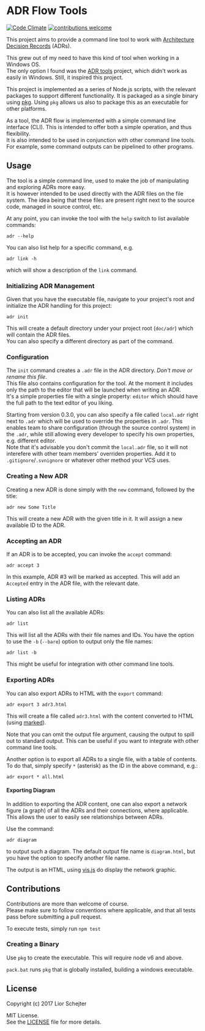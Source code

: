 
# ADR Flow Tools

[![Code Climate](https://codeclimate.com/github/slior/adrflow/badges/gpa.svg)](https://codeclimate.com/github/slior/adrflow)
[![contributions welcome](https://img.shields.io/badge/contributions-welcome-brightgreen.svg?style=flat)](#Contributions)

This project aims to provide a command line tool to work with [Architecture Decision Records](http://thinkrelevance.com/blog/2011/11/15/documenting-architecture-decisions) (ADRs).

This grew out of my need to have this kind of tool when working in a Windows OS.  
The only option I found was the [ADR tools](https://github.com/npryce/adr-tools) project, which didn't work as easily in Windows. Still, it inspired this project.

This project is implemented as a series of Node.js scripts, with the relevant packages to support different functionality. It is packaged as a single binary using [pkg](https://github.com/zeit/pkg). Using `pkg` allows us also to package this as an executable for other platforms.

As a tool, the ADR flow is implemented with a simple command line interface (CLI). This is intended to offer both a simple operation, and thus flexibility.  
It is also intended to be used in conjunction with other command line tools. For example, some command outputs can be pipelined to other programs.  


## Usage

The tool is a simple command line, used to make the job of manipulating and exploring ADRs more easy.  
It is however intended to be used directly with the ADR files on the file system. The idea being that these files are present right next to the source code, managed in source control, etc.

At any point, you can invoke the tool with the `help` switch to list available commands:
```
adr --help
```

You can also list help for a specific command, e.g. 
```
adr link -h
```
which will show a description of the `link` command.

### Initializing ADR Management
Given that you have the executable file, navigate to your project's root and initialize the ADR handling for this project:
```
adr init
```
This will create a default directory under your project root (`doc/adr`) which will contain the ADR files.  
You can also specify a different directory as part of the command.

### Configuration
The `init` command creates a `.adr` file in the ADR directory. _Don't move or rename this file_.  
This file also contains configuration for the tool. At the moment it includes only the path to the editor that will be launched when writing an ADR.  
It's a simple properties file with a single property: `editor` which should have the full path to the text editor of you liking.

Starting from version 0.3.0, you can also specify a file called `local.adr` right next to `.adr` which will be used to override the properties in `.adr`. This enables team to share configuration (through the source control system) in the `.adr`, while still allowing every developer to specify his own properties, e.g. different editor.  
Note that it's advisable you don't commit the `local.adr` file, so it will not interefere with other team members' overriden properties. Add it to `.gitignore`/`.svnignore` or whatever other method your VCS uses.

### Creating a New ADR
Creating a new ADR is done simply with the `new` command, followed by the title:
```
adr new Some Title
```
This will create a new ADR with the given title in it. It will assign a new available ID to the ADR.

### Accepting an ADR
If an ADR is to be accepted, you can invoke the `accept` command:
```
adr accept 3
```
In this example, ADR #3 will be marked as accepted. This will add an `Accepted` entry in the ADR file, with the relevant date.

### Listing ADRs
You can also list all the available ADRs:
```
adr list
```
This will list all the ADRs with their file names and IDs.
You have the option to use the `-b` (`--bare`) option to output only the file names:
```
adr list -b
```
This might be useful for integration with other command line tools.

### Exporting ADRs
You can also export ADRs to HTML with the `export` command:
```
adr export 3 adr3.html
```
This will create a file called `adr3.html` with the content converted to HTML (using [marked](https://github.com/chjj/marked)).

Note that you can omit the output file argument, causing the output to spill out to standard output. This can be useful if you want to integrate with other command line tools.

Another option is to export all ADRs to a single file, with a table of contents.  
To do that, simply specify `*` (asterisk) as the ID in the above command, e.g.:
```
adr export * all.html
```

#### Exporting Diagram
In addition to exporting the ADR content, one can also export a network figure (a graph) of all the ADRs and their connections, where applicable.  
This allows the user to easily see relationships between ADRs.

Use the command:
```
adr diagram
```
to output such a diagram. The default output file name is `diagram.html`, but you have the option to specify another file name.

The output is an HTML, using [vis.js](http://visjs.org/) do display the network graphic.

## Contributions 
Contributions are more than welcome of course.  
Please make sure to follow conventions where applicable, and that all tests pass before submitting a pull request.

To execute tests, simply run `npm test`

### Creating a Binary
Use `pkg` to create the executable. This will require node v6 and above.  

`pack.bat` runs `pkg` that is globally installed, building a windows executable.



## License

Copyright (c) 2017 Lior Schejter

MIT License.  
See the [LICENSE](./LICENSE) file for more details.
